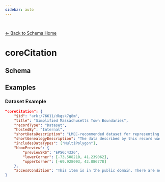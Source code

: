 ```yaml
---
sidebar: auto
---
```


<br>

[← Back to Schema Home](./)

# coreCitation

## Schema

<template>
  <table v-if="this.schema.coreCitation" id ="property-table">
    <p class="larger-text">{{this.schema.coreCitation.description}}</p>
    <tr>
      <th>Property</th>
      <th>Expected Type</th>
      <th>Required</th>
      <th>Description</th>
    </tr>
    <tr v-for="item, index in this.schema.coreCitation.properties" :key="index">
      <td><a :href="index + '.html'" >{{index}}</a></td>
      <td>{{item.type}}</td>
      <td id="required">{{checkRequired(index, schema.coreCitation.required)}}</td>
      <td>{{item.description}}</td>
    </tr>
  </table>
</template>

<script>
import axios from 'axios'


export default {

  data() {
    return {
      schema: [],
      coreCitation: [],
      dataEndpoints: [],
      subjectTagging: [],
      dataBiography: [],
      resourceConstellation: [],
      dataLifecycle: []
    }
  },
  methods: {
    whatsUp(){
      console.log(this.schema.coreCitation.required)
    },
    checkRequired(evaluatedItem, requiredFieldsList){
        if (requiredFieldsList.includes(evaluatedItem)){
          return 'x'
        }else {
          return ''
        }
    }
  },
  computed: {
    data() {
      return this.$page.frontmatter
    }
  },
  created() {
  //returns a promise
  axios.get("https://raw.githubusercontent.com/nblmc/Data-Context/master/schema.json")
        .then(response => {
          this.schema = response.data.properties
          this.coreCitation = response.data.properties.coreCitation.properties
          this.dataEndpoints = response.data.properties.dataEndpoints
          this.subjectTagging = response.data.properties.subjectTagging.properties
          this.dataBiography = response.data.properties.dataBiography.properties
          this.resourceConstellation = response.data.properties.resourceConstellation.properties
          this.dataLifecycle = response.data.properties.dataLifecycle.properties
          }).catch(err => {
          console.log(err)
          })
  }
}
</script>

<style lang="stylus">

table#property-table
  width:100%

p.larger-text
  font-size 120%

td#required
  text-align center

</style>

## Examples

### Dataset Example

```json
"coreCitation": {
	"$id": "ark:/76611/dkgsk7g8m",
	"title": "Simplified Massachusetts Town Boundaries",
	"recordType": "Dataset",
	"hostedBy": "Internal",
	"shortDataDescription": "LMEC-recommended dataset for representing Massachusetts town features.",
	"shortGenealogyDescription": "The data described by this record was inferred from the official MassGIS-maintained town boundary data, and simplified in order to facilitate easier use with census products.",
	"includesDataTypes": ["MultiPolygon"],
	"bboxPreview": {
		"previewSRS": "EPSG:4326",
		"lowerCorner": [-73.508210, 41.239062],
		"upperCorner": [-69.928093, 42.886778]
	},
	"accessCondition": "This item is in the public domain. There are no restrictions on use."
}
```